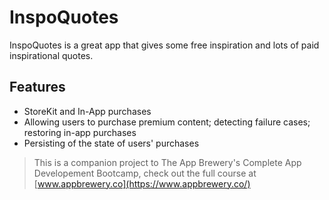 # InspoQuotes

InspoQuotes is a great app that gives some free inspiration and lots of paid inspirational quotes.  

## Features

* StoreKit and In-App purchases 
* Allowing users to purchase premium content; detecting failure cases; restoring in-app purchases
* Persisting of the state of users' purchases



>This is a companion project to The App Brewery's Complete App Developement Bootcamp, check out the full course at [www.appbrewery.co](https://www.appbrewery.co/)
